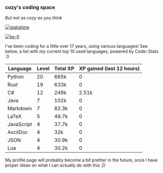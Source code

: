 ### cozy's coding space
*But not as cozy as you think*

[![wakatime](https://wakatime.com/badge/user/c0ba07bb-3421-41be-bd1a-d611e670f250.svg)](https://wakatime.com/@c0ba07bb-3421-41be-bd1a-d611e670f250)

[![ko-fi](https://ko-fi.com/img/githubbutton_sm.svg)](https://ko-fi.com/J3J75ITL4)

I've been coding for a little over 17 years, using various languages! See below, a list with my current top 10 used languages, powered by Code::Stats :3
    
| Language | Level | Total XP | XP gained (last 12 hours) |
| --- | --- | --- | --- |
| Python | 20 | 665k | 0 |
| Rust | 19 | 633k | 0 |
| C# | 12 | 249k | 2.51k |
| Java | 7 | 102k | 0 |
| Markdown | 7 | 82.3k | 0 |
| LaTeX | 5 | 49.7k | 0 |
| JavaScript | 4 | 37.7k | 0 |
| AsciiDoc | 4 | 32k | 0 |
| JSON | 4 | 30.9k | 0 |
| Lua | 4 | 30.2k | 0 |
    
My profile page will probably become a bit prettier in the future, once I have proper ideas on what I can actually do with this ;D